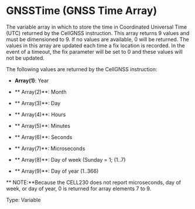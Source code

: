 # GNSSTime (GNSS Time Array)

The variable array in which to store the time in Coordinated Universal Time (UTC) returned by the CellGNSS instruction. This array returns 9 values and must be dimensioned to 9. If no values are available, 0 will be returned. The values in this array are updated each time a fix location is recorded. In the event of a timeout, the fix parameter will be set to 0 and these values will not be updated.

The following values are returned by the CellGNSS instruction:

- **Array(1)**: Year

- ** Array(2)**: Month

- ** Array(3)**: Day

- ** Array(4)**: Hours

- ** Array(5)**: Minutes

- ** Array(6)**: Seconds

- ** Array(7)**: Microseconds

- ** Array(8)**: Day of week (Sunday = 1; (1..7)

- ** Array(9)**: Day of year (1..366)

** NOTE:**Because the CELL230 does not report microseconds, day of week, or day of year, 0 is returned for array elements 7 to 9.

Type: Variable
